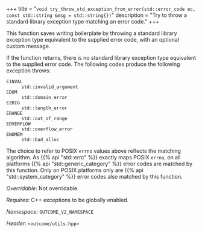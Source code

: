 +++
title = "`void try_throw_std_exception_from_error(std::error_code ec, const std::string &msg = std::string{})`"
description = "Try to throw a standard library exception type matching an error code."
+++

This function saves writing boilerplate by throwing a standard library exception
type equivalent to the supplied error code, with an optional custom message.

If the function returns, there is no standard library exception type equivalent
to the supplied error code. The following codes produce the following exception
throws:

<dl>
<dt><code>EINVAL</code>
<dd><code>std::invalid_argument</code>
<dt><code>EDOM</code>
<dd><code>std::domain_error</code>
<dt><code>E2BIG</code>
<dd><code>std::length_error</code>
<dt><code>ERANGE</code>
<dd><code>std::out_of_range</code>
<dt><code>EOVERFLOW</code>
<dd><code>std::overflow_error</code>
<dt><code>ENOMEM</code>
<dd><code>std::bad_alloc</code>
</dl>

The choice to refer to POSIX `errno` values above reflects the matching algorithm.
As {{% api "std::errc" %}} exactly maps POSIX `errno`, on all platforms
{{% api "std::generic_category" %}} error codes are matched by this function.
Only on POSIX platforms only are {{% api "std::system_category" %}} error codes
also matched by this function.

*Overridable*: Not overridable.

*Requires*: C++ exceptions to be globally enabled.

*Namespace*: `OUTCOME_V2_NAMESPACE`

*Header*: `<outcome/utils.hpp>`
